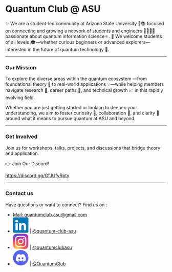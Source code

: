 # Quantum Club @ ASU

✨ We are a student-led community at Arizona State University 🌵📚 focused on connecting and growing a network of students and engineers 👩‍💻👨‍🔬 passionate about quantum information science⚛️. 🙌 We welcome students of all levels 🎓—whether curious beginners or advanced explorers—interested in the future of quantum technology 🚀.

<hr> 

### Our Mission
To explore the diverse areas within the quantum ecosystem —from foundational theory 📖 to real-world applications 💡—while helping members navigate research 🔬, career paths 🧭, and technical growth 📈 in this rapidly evolving field.

Whether you are just getting started or looking to deepen your understanding, we aim to foster curiosity 🤔, collaboration 🤗, and clarity 🔎 around what it means to pursue quantum at ASU and beyond.

<hr> 

### Get Involved
Join us for workshops, talks, projects, and discussions that bridge theory and application.

👉 Join Our Discord! 

https://discord.gg/GfJUfyRpty

<hr> 

### Contact us 
Have questions or want to connect? Find us on :

* [Mail: quantumclub.asu@gmail.com](mailto:quantumclub.asu@gmail.com) 
* ![](https://raw.githubusercontent.com/CLorant/readme-social-icons/main/medium/filled/linkedin.svg) | [@quantum-club-asu](https://www.linkedin.com/company/quantum-club-asu/)
* ![](https://raw.githubusercontent.com/CLorant/readme-social-icons/main/medium/filled/instagram.svg) | [@quantumclubasu](https://www.instagram.com/quantumclubasu/)
* ![](https://raw.githubusercontent.com/CLorant/readme-social-icons/main/medium/filled/discord.svg) | [@QuantumClub](https://discord.gg/GfJUfyRpty)

